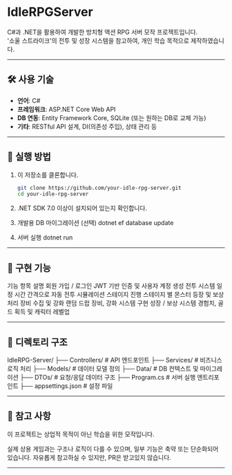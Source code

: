 # IdleRPGServer

C#과 .NET을 활용하여 개발한 방치형 액션 RPG 서버 모작 프로젝트입니다.  
'소울 스트라이크'의 전투 및 성장 시스템을 참고하여, 개인 학습 목적으로 제작하였습니다.

---

## 🛠️ 사용 기술

- **언어**: C#
- **프레임워크**: ASP.NET Core Web API
- **DB 연동**: Entity Framework Core, SQLite (또는 원하는 DB로 교체 가능)
- **기타**: RESTful API 설계, DI(의존성 주입), 상태 관리 등

---

## 🚀 실행 방법

1. 이 저장소를 클론합니다.
   ```bash
   git clone https://github.com/your-idle-rpg-server.git
   cd your-idle-rpg-server
2. .NET SDK 7.0 이상이 설치되어 있는지 확인합니다.

3. 개발용 DB 마이그레이션 (선택)
dotnet ef database update

4. 서버 실행
dotnet run

---

## 📌 구현 기능
기능 항목	설명
회원 가입 / 로그인	JWT 기반 인증 및 사용자 계정 생성
전투 시스템	일정 시간 간격으로 자동 전투 시뮬레이션
스테이지 진행	스테이지 별 몬스터 등장 및 보상 처리
장비 수집 및 강화	랜덤 드랍 장비, 강화 시스템 구현
성장 / 보상 시스템	경험치, 골드 획득 및 캐릭터 레벨업

---

## 📂 디렉토리 구조
IdleRPG-Server/
├── Controllers/       # API 엔드포인트
├── Services/          # 비즈니스 로직 처리
├── Models/            # 데이터 모델 정의
├── Data/              # DB 컨텍스트 및 마이그레이션
├── DTOs/              # 요청/응답 데이터 구조
├── Program.cs         # 서버 실행 엔트리포인트
├── appsettings.json   # 설정 파일

---

## 📎 참고 사항
이 프로젝트는 상업적 목적이 아닌 학습을 위한 모작입니다.

실제 상용 게임과는 구조나 로직이 다를 수 있으며, 일부 기능은 축약 또는 단순화되어 있습니다.
자유롭게 참고하실 수 있지만, PR은 받고있지 않습니다.

---